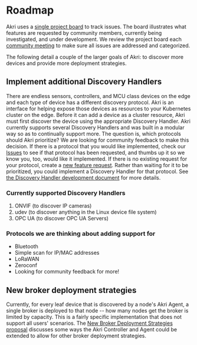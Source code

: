 # Roadmap

Akri uses a [single project board](https://github.com/deislabs/akri/projects/3) to track issues. The board illustrates what features are requested by community members, currently being investigated, and under development. We review the project board each [community meeting](https://hackmd.io/@akri/S1GKJidJd) to make sure all issues are addressed and categorized.

The following detail a couple of the larger goals of Akri: to discover more devices and provide more deployment strategies.

## Implement additional Discovery Handlers

There are endless sensors, controllers, and MCU class devices on the edge and each type of device has a different discovery protocol. Akri is an interface for helping expose those devices as resources to your Kubernetes cluster on the edge. Before it can add a device as a cluster resource, Akri must first discover the device using the appropriate Discovery Handler. Akri currently supports several Discovery Handlers and was built in a modular way so as to continually support more. The question is, which protocols should Akri prioritize? We are looking for community feedback to make this decision. If there is a protocol that you would like implemented, check our [Issues](https://github.com/deislabs/akri/issues) to see if that protocol has been requested, and thumbs up it so we know you, too, would like it implemented. If there is no existing request for your protocol, create a [new feature request](https://github.com/deislabs/akri/issues/new/choose). Rather than waiting for it to be prioritized, you could implement a Discovery Handler for that protocol. See [the Discovery Handler development document](../development/handler-development.md) for more details.

### Currently supported Discovery Handlers

1. ONVIF (to discover IP cameras)
2. udev (to discover anything in the Linux device file system)
3. OPC UA (to discover OPC UA Servers) 

### Protocols we are thinking about adding support for

* Bluetooth
* Simple scan for IP/MAC addresses
* LoRaWAN
* Zeroconf
* Looking for community feedback for more!

## New broker deployment strategies

Currently, for every leaf device that is discovered by a node's Akri Agent, a single broker is deployed to that node -- how many nodes get the broker is limited by capacity. This is a fairly specific implementation that does not support all users' scenarios. The [New Broker Deployment Strategies proposal](../../proposals/broker-deployment-strategies.md) discusses some ways the Akri Controller and Agent could be extended to allow for other broker deployment strategies.

